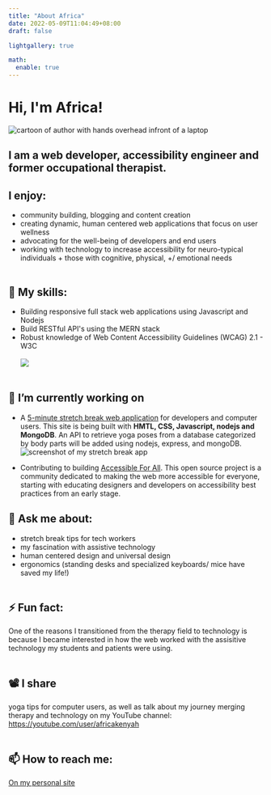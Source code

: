 ```yaml
---
title: "About Africa"
date: 2022-05-09T11:04:49+08:00
draft: false

lightgallery: true

math:
  enable: true
---
```

# Hi, I'm Africa!
 ![cartoon of author with hands overhead infront of a laptop](/images/floaty.gif)
 
 ## I am a web developer, accessibility engineer and former occupational therapist. 


## I enjoy:
* community building, blogging and content creation
* creating dynamic, human centered web applications that focus on user wellness
* advocating for the well-being of developers and end users
* working with technology to increase accessibility for neuro-typical individuals + those with cognitive, physical, +/ emotional needs <br><br>


## 🌱 My skills:
* Building responsive full stack web applications using Javascript and Nodejs
* Build RESTful API's using the MERN stack
* Robust knowledge of Web Content Accessibility Guidelines (WCAG) 2.1 - W3C<br><br>
<img src="https://github-readme-stats.vercel.app/api/top-langs?username=codingtherapist&layout=compact"/><br><br>


## 🔭 I’m currently working on <br>

  - A [5-minute stretch break web application](https://africakenyah.com/portfolio) for developers and computer users.   This site is being built with <b>HMTL, CSS, Javascript, nodejs and MongoDB</b>. An API to retrieve yoga poses from a database categorized by body parts will be added using nodejs, express, and mongoDB.
 ![screenshot of my stretch break app](https://user-images.githubusercontent.com/96845068/193476091-a9e68a0f-52ae-42dd-a61c-8c35fb0be827.gif)


  - Contributing to building [Accessible For All](https://github.com/AccessibleForAll). This open source project is a community dedicated to making the web more accessible for everyone, starting with educating designers and developers on accessibility best practices from an early stage.

## 💬 Ask me about:
* stretch break tips for tech workers
* my fascination with assistive technology 
* human centered design and universal design
* ergonomics (standing desks and specialized keyboards/ mice have saved my life!)<br><br>

## ⚡ Fun fact: 
One of the reasons I transitioned from the therapy field to technology is because I became interested in how the web worked with the assisitive technology my students and patients were using. <br><br>

## 📽️ I share 
yoga tips for computer users, as well as talk about my journey merging therapy and technology on my YouTube channel: https://youtube.com/user/africakenyah<br><br>

## 📫 How to reach me: 
[On my personal site](https://www.africamincey.com/)<br><br>


